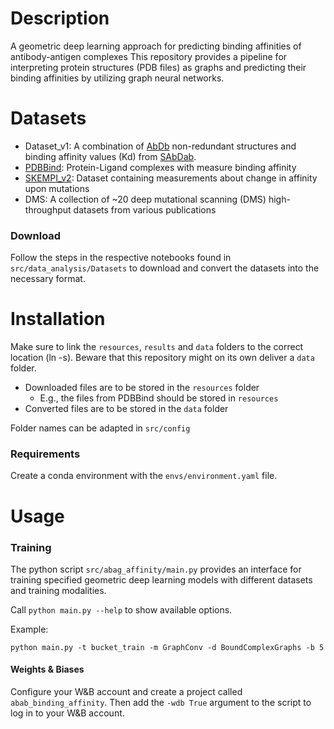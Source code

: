 # Description

A geometric deep learning approach for predicting binding affinities of antibody-antigen complexes
This repository provides a pipeline for interpreting protein structures (PDB files) as graphs and predicting their binding affinities by utilizing graph neural networks.

# Datasets
- Dataset_v1: A combination of [AbDb](http://www.abybank.org/abdb/) non-redundant structures and binding affinity values (Kd) from [SAbDab](http://opig.stats.ox.ac.uk/webapps/newsabdab/sabdab/).
- [PDBBind](http://www.pdbbind.org.cn/): Protein-Ligand complexes with measure binding affinity
- [SKEMPI_v2](https://life.bsc.es/pid/skempi2): Dataset containing measurements about change in affinity upon mutations
- DMS: A collection of ~20 deep mutational scanning (DMS) high-throughput datasets from various publications

### Download

Follow the steps in the respective notebooks found in `src/data_analysis/Datasets` to download and convert the datasets into the necessary format.

# Installation
Make sure to link the `resources`, `results` and `data` folders to the correct location (ln -s). Beware that this repository might on its own deliver a `data` folder.

- Downloaded files are to be stored in the `resources` folder
  - E.g., the files from PDBBind should be stored in `resources`
- Converted files are to be stored in the `data` folder

Folder names can be adapted in `src/config`

### Requirements

Create a conda environment with the `envs/environment.yaml` file.

# Usage

### Training

The python script `src/abag_affinity/main.py` provides an interface for training specified geometric deep learning models 
with different datasets and training modalities.

Call `python main.py --help` to show available options.

Example:

`python main.py -t bucket_train -m GraphConv -d BoundComplexGraphs -b 5`


#### Weights & Biases
Configure your W&B account and create a project called `abab_binding_affinity`. Then add the `-wdb True` argument to the script to log in to your W&B account.

